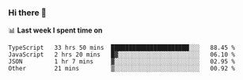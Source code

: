 ### Hi there 👋

<!--
**DBvc/DBvc** is a ✨ _special_ ✨ repository because its `README.md` (this file) appears on your GitHub profile.

Here are some ideas to get you started:

- 🔭 I’m currently working on ...
- 🌱 I’m currently learning ...
- 👯 I’m looking to collaborate on ...
- 🤔 I’m looking for help with ...
- 💬 Ask me about ...
- 📫 How to reach me: ...
- 😄 Pronouns: ...
- ⚡ Fun fact: ...
-->

📊 **Last week I spent time on**
<!--START_SECTION:waka-->

```text
TypeScript   33 hrs 50 mins  ██████████████████████░░░   88.45 %
JavaScript   2 hrs 20 mins   █▓░░░░░░░░░░░░░░░░░░░░░░░   06.10 %
JSON         1 hr 7 mins     ▓░░░░░░░░░░░░░░░░░░░░░░░░   02.95 %
Other        21 mins         ▒░░░░░░░░░░░░░░░░░░░░░░░░   00.92 %
```

<!--END_SECTION:waka-->
